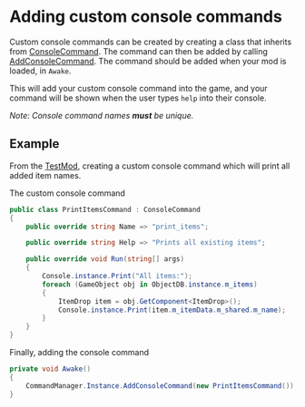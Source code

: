 # Adding custom console commands
Custom console commands can be created by creating a class that inherits from [ConsoleCommand](xref:JotunnLib.Entities.ConsoleCommand). The command can then be added by calling [AddConsoleCommand](xref:JotunnLib.Managers.CommandManager.AddConsoleCommand(JotunnLib.Entities.ConsoleCommand)). The command should be added when your mod is loaded, in `Awake`.  

This will add your custom console command into the game, and your command will be shown when the user types `help` into their console.

_Note: Console command names **must** be unique._

## Example
From the [TestMod](https://github.com/Valheim-Modding/Jotunn/blob/main/TestMod/ConsoleCommands/PrintItemsCommand.cs), creating a custom console command which will print all added item names.  

The custom console command
```cs
public class PrintItemsCommand : ConsoleCommand
{
    public override string Name => "print_items";

    public override string Help => "Prints all existing items";

    public override void Run(string[] args)
    {
        Console.instance.Print("All items:");
        foreach (GameObject obj in ObjectDB.instance.m_items)
        {
            ItemDrop item = obj.GetComponent<ItemDrop>();
            Console.instance.Print(item.m_itemData.m_shared.m_name);
        }
    }
}
```

Finally, adding the console command

```cs
private void Awake()
{
    CommandManager.Instance.AddConsoleCommand(new PrintItemsCommand());
}
```